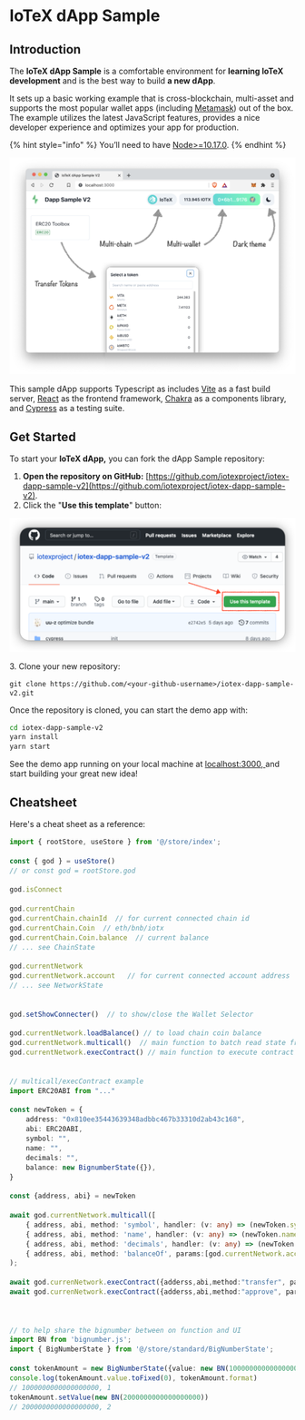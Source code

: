 # IoTeX dApp Sample

## Introduction&#x20;

The **IoTeX dApp Sample** is a comfortable environment for **learning IoTeX development** and is the best way to build **a new dApp**.

It sets up a basic working example that is cross-blockchain, multi-asset and supports the most popular wallet apps (including [Metamask](https://metamask.io/)) out of the box. The example utilizes the latest JavaScript features, provides a nice developer experience and optimizes your app for production.&#x20;

{% hint style="info" %}
You’ll need to have [Node>=10.17.0](https://nodejs.org/en/).&#x20;
{% endhint %}

![IoTeX dApp Starter](<../.gitbook/assets/image (55).png>)

This sample dApp supports Typescript as includes [Vite](https://vitejs.dev/guide/why.html) as a fast build server, [React](https://reactjs.org/) as the frontend framework, [Chakra](https://chakra-ui.com/) as a components library, and [Cypress](https://www.cypress.io/) as a testing suite.

## Get Started

To start your **IoTeX dApp,** you can fork the dApp Sample repository:&#x20;

1. **Open the repository on GitHub:** [https://github.com/iotexproject/iotex-dapp-sample-v2](https://github.com/iotexproject/iotex-dapp-sample-v2).
2. Click the "**Use this template**" button:

![](<../.gitbook/assets/image (56).png>)

&#x20;  3\. Clone your new repository:&#x20;

```
git clone https://github.com/<your-github-username>/iotex-dapp-sample-v2.git
```

Once the repository is cloned, you can start the demo app with:

```bash
cd iotex-dapp-sample-v2
yarn install
yarn start
```

See the demo app running on your local machine at [localhost:3000, ](http://localhost:3000/)and start building your great new idea!

## Cheatsheet

Here's a cheat sheet as a reference:

```typescript
import { rootStore, useStore } from '@/store/index';

const { god } = useStore()
// or const god = rootStore.god

god.isConnect   

god.currentChain 
god.currentChain.chainId  // for current connected chain id 
god.currentChain.Coin  // eth/bnb/iotx
god.currentChain.Coin.balance  // current balance
// ... see ChainState

god.currentNetwork     
god.currentNetwork.account   // for current connected account address
// ... see NetworkState
 

god.setShowConnecter()  // to show/close the Wallet Selector

god.currentNetwork.loadBalance() // to load chain coin balance
god.currentNetwork.multicall()  // main function to batch read state from contract
god.currentNetwork.execContract() // main function to execute contract 


// multicall/execContract example
import ERC20ABI from "..."

const newToken = {
    address: "0x810ee35443639348adbbc467b33310d2ab43c168",
    abi: ERC20ABI, 
    symbol: "",
    name: "",
    decimals: "",
    balance: new BignumberState({}),
}

const {address, abi} = newToken

await god.currentNetwork.multicall([
    { address, abi, method: 'symbol', handler: (v: any) => (newToken.symbol = v.toString()) },
    { address, abi, method: 'name', handler: (v: any) => (newToken.name = v.toString()) },
    { address, abi, method: 'decimals', handler: (v: any) => (newToken.decimals = Number(v.toString())) },
    { address, abi, method: 'balanceOf', params:[god.currentNetwork.account]  handler: newToken.balance},
);

await god.currenNetwork.execContract({adderss,abi,method:"transfer", params:["0x", "100000000000000000"]})
await god.currenNetwork.execContract({adderss,abi,method:"approve", params:["0x", "100000000000000000"]})



// to help share the bignumber between on function and UI
import BN from 'bignumber.js';
import { BigNumberState } from '@/store/standard/BigNumberState';

const tokenAmount = new BigNumberState({value: new BN(1000000000000000000), decimals: 18 })
console.log(tokenAmount.value.toFixed(0), tokenAmount.format)
// 1000000000000000000, 1
tokenAmount.setValue(new BN(2000000000000000000))
// 2000000000000000000, 2

```
